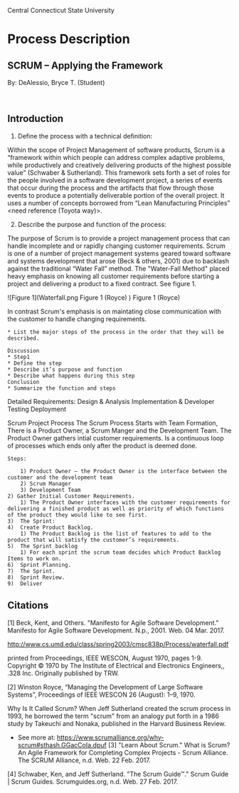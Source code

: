 Central Connecticut State University

# Process Description

## SCRUM – Applying the Framework

By: DeAlessio, Bryce T. (Student)


 
## Introduction
1) Define the process with a technical definition:

Within the scope of Project Management of software products, Scrum is a “framework within which people can address complex adaptive problems, while productively and creatively delivering products of the highest possible value” (Schwaber & Sutherland). This framework sets forth a set of roles for the people involved in a software development project, a series of events that occur during the process and the artifacts that flow through those events to produce a potentially deliverable portion of the overall project. It uses a number of concepts borrowed from “Lean Manufacturing Principles” <need reference (Toyota way)>.

2) Describe the purpose and function of the process:

The purpose of Scrum is to provide a project management process that can handle incomplete and or rapidly changing customer requirements. Scrum is one of a number of project management systems geared toward software and systems development that arose (Beck & others, 2001) due to backlash against the traditional “Water Fall” method. The "Water-Fall Method" placed heavy emphasis on knowing all customer requirements before starting a project and delivering a product to a fixed contract. See figure 1.

![Figure 1](Waterfall.png Figure 1 (Royce) )
Figure 1 (Royce)

In contrast Scrum's emphasis is on maintating close communication with the customer to handle changing requirements.

```
* List the major steps of the process in the order that they will be described.

Discussion
* Step1
* Define the step
* Describe it’s purpose and function
* Describe what happens during this step
Conclusion
* Summarize the function and steps
```
Detailed Requirements:
Design & Analysis
Implementation & Developer Testing
Deployment


Scrum Project Process
The Scrum Process Starts with Team Formation, There is a Product Owner, a Scrum Manger and the Development Team. The Product Owner gathers intial customer requirements. Is a continuous loop of processes which ends only after the product is deemed done.

```
Steps:

    1) Product Owner – the Product Owner is the interface between the customer and the development team
    2) Scrum Manager
    3) Development Team
2) Gather Initial Customer Requirements.
    1) The Product Owner interfaces with the customer requirements for delivering a finished product as well as priority of which functions of the product they would like to see first.
3)	The Sprint:
4)	Create Product Backlog.
    1) The Product Backlog is the list of features to add to the product that will satisfy the customer’s requirements.
5)	The Sprint backlog
    1) For each sprint the scrum team decides which Product Backlog Items to work on.
6)	Sprint Planning.
7)	The Sprint.
8)	Sprint Review.
9)	Deliver
```


## Citations

[1] Beck, Kent, and Others. "Manifesto for Agile Software Development." Manifesto for Agile Software Development. N.p., 2001. Web. 04 Mar. 2017.

http://www.cs.umd.edu/class/spring2003/cmsc838p/Process/waterfall.pdf

printed from Proceedings, IEEE WESCON, August 1970, pages 1-9.
Copyright © 1970 by The Institute of Electrical and Electronics Engineers,, .328
Inc. Originally published by TRW.

[2] Winston Royce, “Managing the Development of Large Software Systems”, Proceedings of IEEE WESCON 26 (August): 1–9, 1970.

Why Is It Called Scrum?
When Jeff Sutherland created the scrum process in 1993, he borrowed the term "scrum" from an analogy put forth in a 1986 study by Takeuchi and Nonaka, published in the Harvard Business Review.
- See more at: https://www.scrumalliance.org/why-scrum#sthash.GGacCoIa.dpuf
[3] "Learn About Scrum." What is Scrum? An Agile Framework for Completing Complex Projects - Scrum Alliance. The SCRUM Alliance, n.d. Web. 22 Feb. 2017.


[4] Schwaber, Ken, and Jeff Sutherland. "The Scrum Guide™." Scrum Guide | Scrum Guides. Scrumguides.org, n.d. Web. 27 Feb. 2017.
